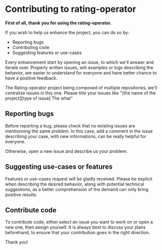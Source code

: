 # Contributing to rating-operator

**First of all, thank you for using the rating-operator.**

If you wish to help us enhance the project, you can do so by:

- Reporting bugs
- Contributing code
- Suggesting features or use-cases

Every enhancement start by opening an issue, to which we'll answer and iterate over.
Properly written issues, wih examples or logs describing the behavior, are easier to understand for everyone and have better chance to have a positive feedback.

The Rating-operator project being composed of multiple repositories, we'll centralize issues in this one.
Please title your issues like "[the name of the project][type of issue] The what"

## Reporting bugs

Before reporting a bug, please check that no existing issues are mentionning the same problem. In this case, add a comment in the issue describing your case, with new informations, can be really helpful for everyone.

Otherwise, open a new issue and describe us your problem.

## Suggesting use-cases or features

Features or use-cases request will be gladly received.
Please be explicit when describing the desired behavior, along with potential technical suggestions, as a better comprehension of the demand can only bring positive results.

## Contribute code

To contribute code, either select an issue you want to work on or open a new one, then assign yourself.
It is always best to discuss your plans beforehand, to ensure that your contribution goes in the right direction.

Thank you!
